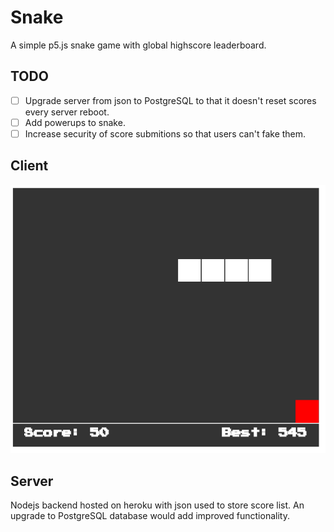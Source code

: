 # Snake
A simple p5.js snake game with global highscore leaderboard.

## TODO
 - [ ] Upgrade server from json to PostgreSQL to that it doesn't reset scores every server reboot.
 - [ ] Add powerups to snake.
 - [ ] Increase security of score submitions so that users can't fake them.

## Client
![alt text](https://raw.githubusercontent.com/micahwar/p5.js-Games/main/Snake/README-Images/snake.png)

## Server
Nodejs backend hosted on heroku with json used to store score list. An upgrade to PostgreSQL database would add improved functionality.
